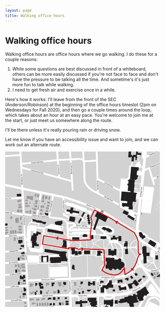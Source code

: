```yaml
---
layout: page
title: Walking office hours
---
```


# Walking office hours

Walking office hours are office hours where we go walking.  I do these for a couple reasons:

1. While some questions are best discussed in front of a whiteboard, others can be more easily discussed if you're not face to face and don't have the pressure to be talking all the time.  And sometime's it's just more fun to talk while walking.
2. I need to get fresh air and exercise once in a while.

Here's how it works: I'll leave from the front of the SEC (Anderson/Robinson) at the beginning of the office hours timeslot (2pm on Wednesdays for Fall 2020), and then go a couple times around the loop, which takes about an hour at an easy pace.  You're welcome to join me at the start, or just meet us somewhere along the route.

I'll be there unless it's really pouring rain or driving snow.

Let me know if you have an accessibility issue and want to join, and we can work out an alternate route.

<img src="/assets/img/walkingmap.png" />





